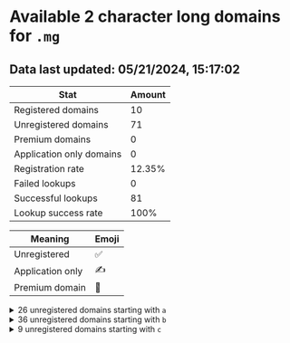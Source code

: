 # Available 2 character long domains for `.mg`

## Data last updated: 05/21/2024, 15:17:02

|Stat|Amount|
|--|--|
|Registered domains|10|
|Unregistered domains|71|
|Premium domains|0|
|Application only domains|0|
|Registration rate|12.35%|
|Failed lookups|0|
|Successful lookups|81|
|Lookup success rate|100%|


|Meaning|Emoji|
|--|--|
|Unregistered|:white_check_mark:|
|Application only|:writing_hand:|
|Premium domain|:gem:|

<details>
<summary>26 unregistered domains starting with <bold><code>a</code></bold></summary>

|Type|Domain|
|--|--|
|:white_check_mark:|`a0.mg`|
|:white_check_mark:|`a1.mg`|
|:white_check_mark:|`a2.mg`|
|:white_check_mark:|`a3.mg`|
|:white_check_mark:|`a4.mg`|
|:white_check_mark:|`a5.mg`|
|:white_check_mark:|`a6.mg`|
|:white_check_mark:|`a7.mg`|
|:white_check_mark:|`a8.mg`|
|:white_check_mark:|`a9.mg`|
|:white_check_mark:|`ak.mg`|
|:white_check_mark:|`al.mg`|
|:white_check_mark:|`am.mg`|
|:white_check_mark:|`an.mg`|
|:white_check_mark:|`ao.mg`|
|:white_check_mark:|`ap.mg`|
|:white_check_mark:|`aq.mg`|
|:white_check_mark:|`ar.mg`|
|:white_check_mark:|`as.mg`|
|:white_check_mark:|`at.mg`|
|:white_check_mark:|`au.mg`|
|:white_check_mark:|`av.mg`|
|:white_check_mark:|`aw.mg`|
|:white_check_mark:|`ax.mg`|
|:white_check_mark:|`ay.mg`|
|:white_check_mark:|`az.mg`|
</details>
<details>
<summary>36 unregistered domains starting with <bold><code>b</code></bold></summary>

|Type|Domain|
|--|--|
|:white_check_mark:|`b0.mg`|
|:white_check_mark:|`b1.mg`|
|:white_check_mark:|`b2.mg`|
|:white_check_mark:|`b3.mg`|
|:white_check_mark:|`b4.mg`|
|:white_check_mark:|`b5.mg`|
|:white_check_mark:|`b6.mg`|
|:white_check_mark:|`b7.mg`|
|:white_check_mark:|`b8.mg`|
|:white_check_mark:|`b9.mg`|
|:white_check_mark:|`ba.mg`|
|:white_check_mark:|`bb.mg`|
|:white_check_mark:|`bc.mg`|
|:white_check_mark:|`bd.mg`|
|:white_check_mark:|`be.mg`|
|:white_check_mark:|`bf.mg`|
|:white_check_mark:|`bg.mg`|
|:white_check_mark:|`bh.mg`|
|:white_check_mark:|`bi.mg`|
|:white_check_mark:|`bj.mg`|
|:white_check_mark:|`bk.mg`|
|:white_check_mark:|`bl.mg`|
|:white_check_mark:|`bm.mg`|
|:white_check_mark:|`bn.mg`|
|:white_check_mark:|`bo.mg`|
|:white_check_mark:|`bp.mg`|
|:white_check_mark:|`bq.mg`|
|:white_check_mark:|`br.mg`|
|:white_check_mark:|`bs.mg`|
|:white_check_mark:|`bt.mg`|
|:white_check_mark:|`bu.mg`|
|:white_check_mark:|`bv.mg`|
|:white_check_mark:|`bw.mg`|
|:white_check_mark:|`bx.mg`|
|:white_check_mark:|`by.mg`|
|:white_check_mark:|`bz.mg`|
</details>
<details>
<summary>9 unregistered domains starting with <bold><code>c</code></bold></summary>

|Type|Domain|
|--|--|
|:white_check_mark:|`ca.mg`|
|:white_check_mark:|`cb.mg`|
|:white_check_mark:|`cc.mg`|
|:white_check_mark:|`cd.mg`|
|:white_check_mark:|`ce.mg`|
|:white_check_mark:|`cf.mg`|
|:white_check_mark:|`cg.mg`|
|:white_check_mark:|`ch.mg`|
|:white_check_mark:|`ci.mg`|
</details>